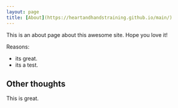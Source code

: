 ```yaml
---
layout: page
title: [About](https://heartandhandstraining.github.io/main/)
---
```


This is an about page about this awesome site.
Hope you love it!

Reasons:
- its great.
- its a test.

## Other thoughts

This is great.
